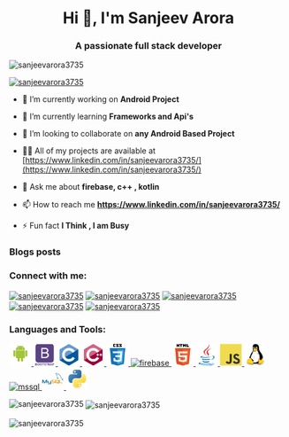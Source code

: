 <h1 align="center">Hi 👋, I'm Sanjeev Arora</h1>
<h3 align="center">A passionate full stack developer</h3>

<p align="left"> <img src="https://komarev.com/ghpvc/?username=sanjeevarora3735&label=Profile%20views&color=0e75b6&style=flat" alt="sanjeevarora3735" /> </p>

<p align="centre"> <a href="https://github.com/ryo-ma/github-profile-trophy"><img src="https://github-profile-trophy.vercel.app/?username=sanjeevarora3735" alt="sanjeevarora3735" /></a> </p>

- 🔭 I’m currently working on **Android Project**

- 🌱 I’m currently learning **Frameworks and Api's**

- 👯 I’m looking to collaborate on **any Android Based Project**

- 👨‍💻 All of my projects are available at [https://www.linkedin.com/in/sanjeevarora3735/](https://www.linkedin.com/in/sanjeevarora3735/)

- 💬 Ask me about **firebase, c++ , kotlin**

- 📫 How to reach me **https://www.linkedin.com/in/sanjeevarora3735/**

- ⚡ Fun fact **I Think , I am Busy**

### Blogs posts
<!-- BLOG-POST-LIST:START -->
<!-- BLOG-POST-LIST:END -->

<h3 align="left">Connect with me:</h3>
<p align="left">
<a href="https://dev.to/sanjeevarora3735" target="blank"><img align="center" src="https://raw.githubusercontent.com/rahuldkjain/github-profile-readme-generator/master/src/images/icons/Social/devto.svg" alt="sanjeevarora3735" height="30" width="40" /></a>
<a href="https://linkedin.com/in/sanjeevarora3735" target="blank"><img align="center" src="https://raw.githubusercontent.com/rahuldkjain/github-profile-readme-generator/master/src/images/icons/Social/linked-in-alt.svg" alt="sanjeevarora3735" height="30" width="40" /></a>
<a href="https://stackoverflow.com/users/sanjeevarora3735" target="blank"><img align="center" src="https://raw.githubusercontent.com/rahuldkjain/github-profile-readme-generator/master/src/images/icons/Social/stack-overflow.svg" alt="sanjeevarora3735" height="30" width="40" /></a>
<a href="https://www.codechef.com/users/sanjeevarora3735" target="blank"><img align="center" src="https://cdn.jsdelivr.net/npm/simple-icons@3.1.0/icons/codechef.svg" alt="sanjeevarora3735" height="30" width="40" /></a>
<a href="https://www.hackerrank.com/sanjeevarora3735" target="blank"><img align="center" src="https://raw.githubusercontent.com/rahuldkjain/github-profile-readme-generator/master/src/images/icons/Social/hackerrank.svg" alt="sanjeevarora3735" height="30" width="40" /></a>
</p>

<h3 align="left">Languages and Tools:</h3>
<p align="left"> <a href="https://developer.android.com" target="_blank" rel="noreferrer"> <img src="https://raw.githubusercontent.com/devicons/devicon/master/icons/android/android-original-wordmark.svg" alt="android" width="40" height="40"/> </a> <a href="https://getbootstrap.com" target="_blank" rel="noreferrer"> <img src="https://raw.githubusercontent.com/devicons/devicon/master/icons/bootstrap/bootstrap-plain-wordmark.svg" alt="bootstrap" width="40" height="40"/> </a> <a href="https://www.cprogramming.com/" target="_blank" rel="noreferrer"> <img src="https://raw.githubusercontent.com/devicons/devicon/master/icons/c/c-original.svg" alt="c" width="40" height="40"/> </a> <a href="https://www.w3schools.com/cpp/" target="_blank" rel="noreferrer"> <img src="https://raw.githubusercontent.com/devicons/devicon/master/icons/cplusplus/cplusplus-original.svg" alt="cplusplus" width="40" height="40"/> </a> <a href="https://www.w3schools.com/css/" target="_blank" rel="noreferrer"> <img src="https://raw.githubusercontent.com/devicons/devicon/master/icons/css3/css3-original-wordmark.svg" alt="css3" width="40" height="40"/> </a> <a href="https://firebase.google.com/" target="_blank" rel="noreferrer"> <img src="https://www.vectorlogo.zone/logos/firebase/firebase-icon.svg" alt="firebase" width="40" height="40"/> </a> <a href="https://www.w3.org/html/" target="_blank" rel="noreferrer"> <img src="https://raw.githubusercontent.com/devicons/devicon/master/icons/html5/html5-original-wordmark.svg" alt="html5" width="40" height="40"/> </a> <a href="https://www.java.com" target="_blank" rel="noreferrer"> <img src="https://raw.githubusercontent.com/devicons/devicon/master/icons/java/java-original.svg" alt="java" width="40" height="40"/> </a> <a href="https://developer.mozilla.org/en-US/docs/Web/JavaScript" target="_blank" rel="noreferrer"> <img src="https://raw.githubusercontent.com/devicons/devicon/master/icons/javascript/javascript-original.svg" alt="javascript" width="40" height="40"/> </a> <a href="https://www.linux.org/" target="_blank" rel="noreferrer"> <img src="https://raw.githubusercontent.com/devicons/devicon/master/icons/linux/linux-original.svg" alt="linux" width="40" height="40"/> </a> <a href="https://www.microsoft.com/en-us/sql-server" target="_blank" rel="noreferrer"> <img src="https://www.svgrepo.com/show/303229/microsoft-sql-server-logo.svg" alt="mssql" width="40" height="40"/> </a> <a href="https://www.mysql.com/" target="_blank" rel="noreferrer"> <img src="https://raw.githubusercontent.com/devicons/devicon/master/icons/mysql/mysql-original-wordmark.svg" alt="mysql" width="40" height="40"/> </a> <a href="https://www.python.org" target="_blank" rel="noreferrer"> <img src="https://raw.githubusercontent.com/devicons/devicon/master/icons/python/python-original.svg" alt="python" width="40" height="40"/> </a> </p>

<p><img align="left" src="https://github-readme-stats.vercel.app/api/top-langs?username=sanjeevarora3735&show_icons=true&locale=en&layout=compact" alt="sanjeevarora3735" /></p>

<p>&nbsp;<img align="center" src="https://github-readme-stats.vercel.app/api?username=sanjeevarora3735&show_icons=true&locale=en" alt="sanjeevarora3735" /></p>

<p><img align="center" src="https://github-readme-streak-stats.herokuapp.com/?user=sanjeevarora3735&" alt="sanjeevarora3735" /></p>
